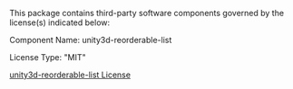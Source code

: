 This package contains third-party software components governed by the license(s) indicated below:

Component Name: unity3d-reorderable-list

License Type: "MIT"

[unity3d-reorderable-list License](https://github.com/rotorz/unity3d-reorderable-list/blob/master/LICENSE)

